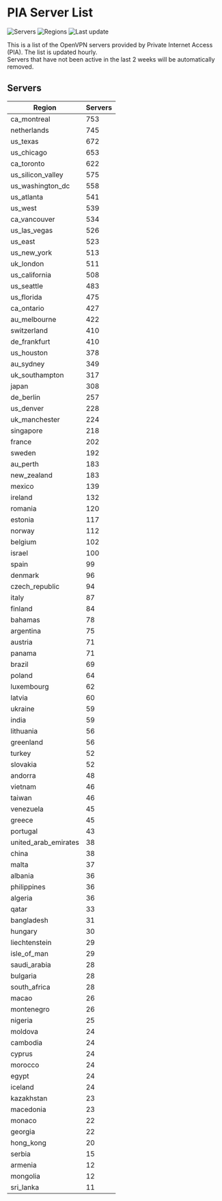 # PIA Server List

![Servers](https://img.shields.io/badge/servers-17,716-blue)
![Regions](https://img.shields.io/badge/regions-97-blue)
![Last update](https://img.shields.io/badge/last_updated-Thu_Jul_04_11:16:07_UTC_2024-blue)

This is a list of the OpenVPN servers provided by Private Internet Access (PIA). The list is updated hourly. </br>
Servers that have not been active in the last 2 weeks will be automatically removed.

## Servers
| Region               | Servers |
|----------------------|---------|
| ca_montreal | 753 |
| netherlands | 745 |
| us_texas | 672 |
| us_chicago | 653 |
| ca_toronto | 622 |
| us_silicon_valley | 575 |
| us_washington_dc | 558 |
| us_atlanta | 541 |
| us_west | 539 |
| ca_vancouver | 534 |
| us_las_vegas | 526 |
| us_east | 523 |
| us_new_york | 513 |
| uk_london | 511 |
| us_california | 508 |
| us_seattle | 483 |
| us_florida | 475 |
| ca_ontario | 427 |
| au_melbourne | 422 |
| switzerland | 410 |
| de_frankfurt | 410 |
| us_houston | 378 |
| au_sydney | 349 |
| uk_southampton | 317 |
| japan | 308 |
| de_berlin | 257 |
| us_denver | 228 |
| uk_manchester | 224 |
| singapore | 218 |
| france | 202 |
| sweden | 192 |
| au_perth | 183 |
| new_zealand | 183 |
| mexico | 139 |
| ireland | 132 |
| romania | 120 |
| estonia | 117 |
| norway | 112 |
| belgium | 102 |
| israel | 100 |
| spain | 99 |
| denmark | 96 |
| czech_republic | 94 |
| italy | 87 |
| finland | 84 |
| bahamas | 78 |
| argentina | 75 |
| austria | 71 |
| panama | 71 |
| brazil | 69 |
| poland | 64 |
| luxembourg | 62 |
| latvia | 60 |
| ukraine | 59 |
| india | 59 |
| lithuania | 56 |
| greenland | 56 |
| turkey | 52 |
| slovakia | 52 |
| andorra | 48 |
| vietnam | 46 |
| taiwan | 46 |
| venezuela | 45 |
| greece | 45 |
| portugal | 43 |
| united_arab_emirates | 38 |
| china | 38 |
| malta | 37 |
| albania | 36 |
| philippines | 36 |
| algeria | 36 |
| qatar | 33 |
| bangladesh | 31 |
| hungary | 30 |
| liechtenstein | 29 |
| isle_of_man | 29 |
| saudi_arabia | 28 |
| bulgaria | 28 |
| south_africa | 28 |
| macao | 26 |
| montenegro | 26 |
| nigeria | 25 |
| moldova | 24 |
| cambodia | 24 |
| cyprus | 24 |
| morocco | 24 |
| egypt | 24 |
| iceland | 24 |
| kazakhstan | 23 |
| macedonia | 23 |
| monaco | 22 |
| georgia | 22 |
| hong_kong | 20 |
| serbia | 15 |
| armenia | 12 |
| mongolia | 12 |
| sri_lanka | 11 |
